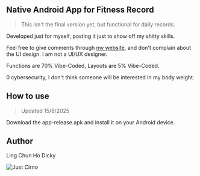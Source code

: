 ## Native Android App for Fitness Record

> This isn't the final version yet, but functional for daily records.

Developed just for myself, posting it just to show off my shitty skills.

Feel free to give comments through [my website](https://icefairycirno.github.io/My-Website/), and don't complain about the UI design. I am not a UI/UX designer.

Functions are 70% Vibe-Coded, Layouts are 5% Vibe-Coded.

0 cybersecurity, I don't think someone will be interested in my body weight.

## How to use

> Updated 15/8/2025

Download the app-release.apk and install it on your Android device.

## Author
Ling Chun Ho Dicky

![Just Cirno](https://i.imgur.com/Of8A6Ss.gif)

